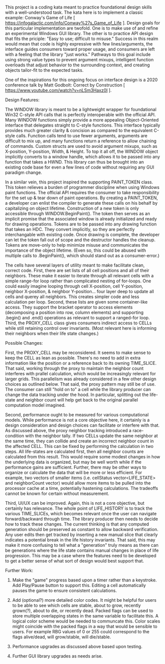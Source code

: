 This project is a coding kata meant to practice foundational design skills with a well-understood task. The kata here is to implement a classic example: Conway's Game of Life [ https://infogalactic.com/info/Conway%27s_Game_of_Life ]. Design goals for this particular implementation are twofold. One is to make use of and refine an experimental Windows GUI library. The other is to practice API design that fits the priciple: "Easy to use; difficult to misuse." Success in this realm would mean that code is highly expressive with few lines/arguments, the interface guides consumers toward proper usage, and consumers are left with a feeling that the library "just works." Pathways to this goal include using strong value types to prevent argument mixups, intelligent function overloads that adjust behavior to the surrounding context, and creating objects tailor-fit to the expected tasks.

One of the inspirations for this ongoing focus on interface design is a 2020 conference talk by Matt Godbolt: Correct by Construction [ https://www.youtube.com/watch?v=nLSm3Haxz0I ].

Design Features:

The WINDOW library is meant to be a lightweight wrapper for foundational Win32 C-style API calls that is perfectly interoperable with the official API. Many WINDOW functions simply provide a more appealing Object-Oriented interface that delegates straight to C-style functions. This interface typically provides much greater clarity & concision as compared to the equivalent C-style calls. Function calls tend to use fewer arguments, arguments are difficult to mix up, and many functions return a reference to allow chaining of commands. Custom structs are used to avoid argument mixups, such as X-position, Y-position, Width, & Height. To top it all off, the WINDOW object implicitly converts to a window handle, which allows it to be passed into any function that takes a HWND. This library can thus be brought into an existing code base for even a few lines of code without requiring any GUI paradigm change.

In a similar vein, this project inspired the supporting PAINT_TOKEN class. This token relieves a burden of programmer discipline when using Windows paint functions. The official API requires the consumer to take responsibility for the set up & tear down of paint operations. By creating a PAINT_TOKEN, a developer can enlist the compiler to generate these calls on his behalf by capitalizing on object lifetime. Construction of a new token is only accessible through WINDOW.BeginPaint(). The token then serves as an implicit promise that the associated window is already initialized and ready for drawing operations. Tokens are to be passed into any drawing function that takes an HDC. They convert implicitly, so they are perfectly interchangable with existing code. Once drawing is complete, the developer can let the token fall out of scope and the destructor handles the cleanup. Tokens are move-only to help minimize misuse and communicates the importance of the object lifetime. (Even so, this could be abused with multiple calls to .BeginPaint(), which should stand out as a consumer-error.)

The cells have several layers of utility meant to make facilitate clean, correct code. First, there are set lists of all cell positions and all of their neighbors. These make it easier to iterate through all relevant cells with a simple range-for loop rather than complicated nesting of for-loops. One could easily imagine looping through cell X-position, cell Y-position, neighbor X-position, & neighbor Y-position... four layer deep to update all cells and querey all neighbors. This creates simpler code and less calculation per loop. Second, these lists are given some container-like access. They support the bracket operator to access elements (decomposing a position into row, column elements) and supporting .begin() and .end() operations as relevant to support a ranged-for loop. Third, the PROXY_CELL class gives consumers indirect access to CELLs while still retaining control over invariants. (Most relevant here is informing their neighbors when their life state changes.)

Possible Changes:

First, the PROXY_CELL may be reconsidered. It seems to make sense to keep the CELL as lean as possible. There's no need to add in extra information like the position or a reference back to its owning TIME_SLICE. That said, working through the proxy to maintain the neighbor count interferes with prallel calculation, which would be increasingly relevant for larger grids. This parallelism was already considered in a few other design choices as outlined below. That said, the proxy pattern may still be of use. The consumer can still "hold on to" a cell while the library producer can change the data tracking under the hood. In particular, splitting out the life-state and neighbor count will help get back to the original parallel computation model imagined.

Second, performance ought to be measured for various computational models. While performance is not a core objective here, it certainly is a design consideration and design choices can facilitate or interfere with that. As discussed above, the proxy neighbor tracking introduced a race-condition with the neighbor tally. If two CELLs update the same neighbor at the same time, they can collide and create an incorrect neighbor count in the affected CELL. This can be fixed by performing the calculation in two steps. All life-states are calculated first, then all neighbor counts are calculated from this result. This would require some modest changes in how the underlying data is organized, but may be well worth while if the performance gains are sufficient. Further, there may be other ways to organize or calculate the data that will be more or less efficient. For example, two vectors of smaller items (i.e. cellStatus vector<LIFE_STATE> and neighborCount vector<int>) would allow more items to be pulled into the processor cache at a time, potentially hastening calculations. The tradeoffs cannot be known for certain without measurement.

Third, UI/UX can be improved. Again, this is not a core objective, but certainly has relevance. The whole point of LIFE_HISTORY is to track the various TIME_SLICEs, which becomes relevant once the user can navigate forward/backward through time. The library producer then needs to decide how to track these changes. The current thinking is that any computed generation should be preserved as constant to allow backward verification. Any user edits then get tracked by inserting a new manual slice that clearly indicates a potential break in the life history invariants. That said, this may make it more confusing to tell what a "generation" truly means as there can be generations where the life state contains manual changes in place of life progression. This may be a case where the features need to be developed to get a better sense of what sort of design would best support that.

Further Work:

1. Make the "game" progress based upon a timer rather than a keystroke. Add Play/Pause button to support this. Editing a cell automatically pauses the game to ensure consistent calculations.

2. Add (optional?) more detailed color codes. It might be helpful for users to be able to see which cells are stable, about to grow, recently grown(?), about to die, or recently dead. Packed flags can be used to store multiple overlapping states in the same variable to facilitate this. A logical color scheme would be needed to communcate this. Color scales might coincide with the packed flags in a way that would be sensible to users. For example RBG values of 0 or 255 could correspond to the flags alive/dead, will grow/stable, will die/stable.

3. Performance upgrades as discussed above based upon testing.

4. Further GUI library upgrades as needs arise.